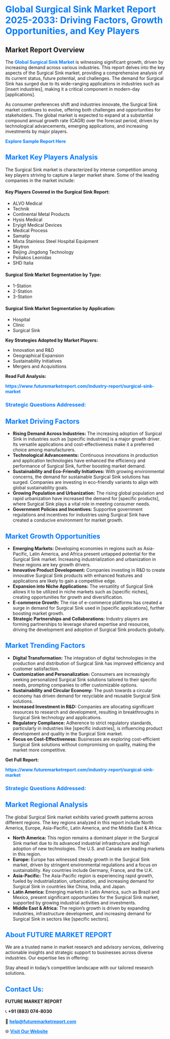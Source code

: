 <h1 style="color: #007BFF;">Global Surgical Sink Market Report 2025-2033: Driving Factors, Growth Opportunities, and Key Players</h1>

<section id="overview">
<h2>Market Report Overview</h2>
<p>The <a href="https://www.futuremarketreport.com/industry-report/surgical-sink-market" style="color: #007BFF; text-decoration: none;"><strong>Global Surgical Sink Market</strong></a> is witnessing significant growth, driven by increasing demand across various industries. This report delves into the key aspects of the Surgical Sink market, providing a comprehensive analysis of its current status, future potential, and challenges. The demand for Surgical Sink has surged due to its wide-ranging applications in industries such as [insert industries], making it a critical component in modern-day [applications].</p>
<p>As consumer preferences shift and industries innovate, the Surgical Sink market continues to evolve, offering both challenges and opportunities for stakeholders. The global market is expected to expand at a substantial compound annual growth rate (CAGR) over the forecast period, driven by technological advancements, emerging applications, and increasing investments by major players.</p>
</section>

<section id="overview">
<p><a href="https://www.futuremarketreport.com/request-sample/reportId=123102" style="color: #007BFF; text-decoration: none;"><strong>Explore Sample Report Here</strong></a></p>
</section>

<section id="key-players">
<h2 style="color: #007BFF;">Market Key Players Analysis</h2>
<p>The Surgical Sink market is characterized by intense competition among key players striving to capture a larger market share. Some of the leading companies in the market include:</p>
<h4>Key Players Covered in the Surgical Sink Report:</h4>
<ul><li>ALVO Medical</li><li>Technik</li><li>Continental Metal Products</li><li>Hysis Medical</li><li>Eryigit Medical Devices</li><li>Medical Process</li><li>Samatip</li><li>Mixta Stainless Steel Hospital Equipment</li><li>Skytron</li><li>Beijing Jingdong Technology</li><li>Psiliakos Leonidas</li><li>SHD Italia</li></ul>
<h4>Surgical Sink Market Segmentation by Type:</h4>
<ul><li>1-Station</li><li>2-Station</li><li>3-Station</li></ul>

<h4>Surgical Sink Market Segmentation by Application:</h4>
<ul><li>Hospital</li><li>Clinic</li><li>Surgical Sink</li></ul>
<p><strong>Key Strategies Adopted by Market Players:</strong></p>
<ul>
<li>Innovation and R&D</li>
<li>Geographical Expansion</li>
<li>Sustainability Initiatives</li>
<li>Mergers and Acquisitions</li>
</ul>
</section>

<section>
<p><strong>Read Full Analysis: </strong></p><a href="https://www.futuremarketreport.com/industry-report/surgical-sink-market" style="color: #007BFF; text-decoration: none;"><strong>https://www.futuremarketreport.com/industry-report/surgical-sink-market</strong></a>
<h3 style="color: #007BFF;">Strategic Questions Addressed:</h3>
</section>

<section id="driving-factors">
<h2 style="color: #007BFF;">Market Driving Factors</h2>
<ul>
<li><strong>Rising Demand Across Industries:</strong> The increasing adoption of Surgical Sink in industries such as [specific industries] is a major growth driver. Its versatile applications and cost-effectiveness make it a preferred choice among manufacturers.</li>
<li><strong>Technological Advancements:</strong> Continuous innovations in production and application technologies have enhanced the efficiency and performance of Surgical Sink, further boosting market demand.</li>
<li><strong>Sustainability and Eco-Friendly Initiatives:</strong> With growing environmental concerns, the demand for sustainable Surgical Sink solutions has surged. Companies are investing in eco-friendly variants to align with global sustainability goals.</li>
<li><strong>Growing Population and Urbanization:</strong> The rising global population and rapid urbanization have increased the demand for [specific products], where Surgical Sink plays a vital role in meeting consumer needs.</li>
<li><strong>Government Policies and Incentives:</strong> Supportive government regulations and incentives for industries using Surgical Sink have created a conducive environment for market growth.</li>
</ul>
</section>

<section id="growth-opportunities">
<h2 style="color: #007BFF;">Market Growth Opportunities</h2>
<ul>
<li><strong>Emerging Markets:</strong> Developing economies in regions such as Asia-Pacific, Latin America, and Africa present untapped potential for the Surgical Sink market. Increasing industrialization and urbanization in these regions are key growth drivers.</li>
<li><strong>Innovative Product Development:</strong> Companies investing in R&D to create innovative Surgical Sink products with enhanced features and applications are likely to gain a competitive edge.</li>
<li><strong>Expansion into Niche Applications:</strong> The versatility of Surgical Sink allows it to be utilized in niche markets such as [specific niches], creating opportunities for growth and diversification.</li>
<li><strong>E-commerce Growth:</strong> The rise of e-commerce platforms has created a surge in demand for Surgical Sink used in [specific applications], further boosting market growth.</li>
<li><strong>Strategic Partnerships and Collaborations:</strong> Industry players are forming partnerships to leverage shared expertise and resources, driving the development and adoption of Surgical Sink products globally.</li>
</ul>
</section>

<section id="trending-factors">
<h2 style="color: #007BFF;">Market Trending Factors</h2>
<ul>
<li><strong>Digital Transformation:</strong> The integration of digital technologies in the production and distribution of Surgical Sink has improved efficiency and customer satisfaction.</li>
<li><strong>Customization and Personalization:</strong> Consumers are increasingly seeking personalized Surgical Sink solutions tailored to their specific needs, prompting companies to offer customizable options.</li>
<li><strong>Sustainability and Circular Economy:</strong> The push towards a circular economy has driven demand for recyclable and reusable Surgical Sink solutions.</li>
<li><strong>Increased Investment in R&D:</strong> Companies are allocating significant resources to research and development, resulting in breakthroughs in Surgical Sink technology and applications.</li>
<li><strong>Regulatory Compliance:</strong> Adherence to strict regulatory standards, particularly in industries like [specific industries], is influencing product development and quality in the Surgical Sink market.</li>
<li><strong>Focus on Cost-Effectiveness:</strong> Businesses are exploring cost-efficient Surgical Sink solutions without compromising on quality, making the market more competitive.</li>
</ul>
</section>

<section>
<p><strong>Get Full Report: </strong></p><a href="https://www.futuremarketreport.com/industry-report/surgical-sink-market" style="color: #007BFF; text-decoration: none;"><strong>https://www.futuremarketreport.com/industry-report/surgical-sink-market</strong></a>
<h3 style="color: #007BFF;">Strategic Questions Addressed:</h3>
</section>


<section id="regional-analysis">
<h2 style="color: #007BFF;">Market Regional Analysis</h2>
<p>The global Surgical Sink market exhibits varied growth patterns across different regions. The key regions analyzed in this report include North America, Europe, Asia-Pacific, Latin America, and the Middle East & Africa:</p>
<ul>
<li><strong>North America:</strong> This region remains a dominant player in the Surgical Sink market due to its advanced industrial infrastructure and high adoption of new technologies. The U.S. and Canada are leading markets in this region.</li>
<li><strong>Europe:</strong> Europe has witnessed steady growth in the Surgical Sink market, driven by stringent environmental regulations and a focus on sustainability. Key countries include Germany, France, and the U.K.</li>
<li><strong>Asia-Pacific:</strong> The Asia-Pacific region is experiencing rapid growth, fueled by industrialization, urbanization, and increasing demand for Surgical Sink in countries like China, India, and Japan.</li>
<li><strong>Latin America:</strong> Emerging markets in Latin America, such as Brazil and Mexico, present significant opportunities for the Surgical Sink market, supported by growing industrial activities and investments.</li>
<li><strong>Middle East & Africa:</strong> The region’s growth is driven by expanding industries, infrastructure development, and increasing demand for Surgical Sink in sectors like [specific sectors].</li>
</ul>
</section>

<footer>
<h2 style="color: #007BFF;">About FUTURE MARKET REPORT</h2>
<p>We are a trusted name in market research and advisory services, delivering actionable insights and strategic support to businesses across diverse industries. Our expertise lies in offering:</p>

<p>Stay ahead in today’s competitive landscape with our tailored research solutions.</p>

<h2 style="color: #007BFF;">Contact Us:</h2>
<p><strong>FUTURE MARKET REPORT</strong></p>
<p>📞 <strong>+91 (883) 074-8030</strong></p>
<p>📧 <strong><a href="mailto:help@futuremarketreport.com" style="color: #007BFF;">help@futuremarketreport.com</a></strong></p>
<p>🌐 <strong><a href="https://www.futuremarketreport.com/" style="color: #007BFF;">Visit Our Website</a></strong></p>
</footer>